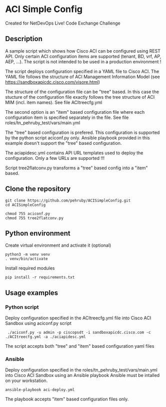 # ACI Simple Config

Created for NetDevOps Live! Code Exchange Challenge

## Description

A sample script which shows how Cisco ACI can be configured using REST API. Only certain ACI configuration items are supported (tenant, BD, vrf, AP, AEP, ...). The script is not intended to be used in a production environment !

The script deploys configuration specified in a YAML file to Cisco ACI. The YAML file follows the structure of ACI Management Information Model (see https://sandboxapicdc.cisco.com/visore.html)

The structure of the configuration file can be "tree" based. In this case the stucture of the configuration file exactly follows the tree structure of ACI MIM (incl. item names). See file ACItreecfg.yml

The second option is an "item" based configuration file where each configuration item is specified separately in the file. See file roles/tn_pehruby_test/vars/main.yml

The "tree" based configuration is prefered. This configuration is supported by the python script aciconf.py only. Ansible playbook provided in this example doesn't support the "tree" based configuration.

The aciapidesc.yml contains API URL templates used to deploy the configuration. Only a few URLs are supported !!!

Script tree2flatconv.py transforms a "tree" based config into a "item" based.

## Clone the repository

```text
git clone https://github.com/pehruby/ACISimpleConfig.git
cd ACISimpleConfig

chmod 755 aciconf.py
chmod 755 tree2flatconv.py
```

## Python environment

Create virtual environment and activate it (optional)

```text
python3 -m venv venv
. venv/bin/activate
```

Install required modules

```text
pip install -r requirements.txt
```

## Usage examples

### Python script 

Deploy configuration specified in the ACItreecfg.yml file into Cisco ACI Sandbox using aciconf.py script

```text
 ./aciconf.py -u admin -p ciscopsdt -i sandboxapicdc.cisco.com -c ./ACItreecfg.yml -a ./aciapidesc.yml
```

The script accepts both "tree" and "item" based configuration yaml files

### Ansible

Deploy configuration specified in the roles/tn_pehruby_test/vars/main.yml into Cisco ACI Sandbox using an Ansible playbook
Ansible must be intalled on your workstation.

```text
ansible-playbook aci-deploy.yml
```

The playbook accepts "item" based configuration files only.






